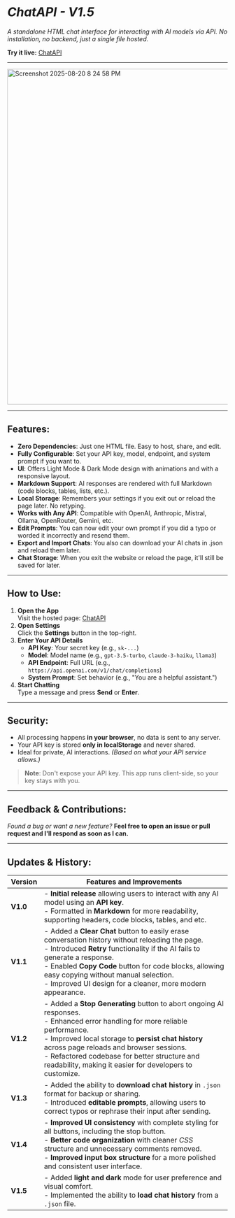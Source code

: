 # ***ChatAPI - V1.5***
*A standalone HTML chat interface for interacting with AI models via API. No installation, no backend, just a single file hosted.*

**Try it live:** [ChatAPI](https://samrylanjamesharris.github.io/ChatAPI/chatapi.html)

---

<img width="1366" height="768" alt="Screenshot 2025-08-20 8 24 58 PM" src="https://github.com/user-attachments/assets/8b4fa740-fbb1-465c-846f-ff853137dbef" />

---

## Features:
- **Zero Dependencies**: Just one HTML file. Easy to host, share, and edit.
- **Fully Configurable**: Set your API key, model, endpoint, and system prompt if you want to.
- **UI**: Offers Light Mode & Dark Mode design with animations and with a responsive layout.
- **Markdown Support**: AI responses are rendered with full Markdown (code blocks, tables, lists, etc.).
- **Local Storage**: Remembers your settings if you exit out or reload the page later. No retyping.
- **Works with Any API**: Compatible with OpenAI, Anthropic, Mistral, Ollama, OpenRouter, Gemini, etc.
- **Edit Prompts**: You can now edit your own prompt if you did a typo or worded it incorrectly and resend them.
- **Export and Import Chats**: You also can download your AI chats in .json and reload them later.
- **Chat Storage**: When you exit the website or reload the page, it'll still be saved for later.

---

## How to Use:
1. **Open the App**  
   Visit the hosted page: [ChatAPI](https://samrylanjamesharris.github.io/ChatAPI/chatapi.html)
2. **Open Settings**  
   Click the **Settings** button in the top-right.
3. **Enter Your API Details**
   - **API Key**: Your secret key (e.g., `sk-...`)
   - **Model**: Model name (e.g., `gpt-3.5-turbo`, `claude-3-haiku`, `llama3`)
   - **API Endpoint**: Full URL (e.g., `https://api.openai.com/v1/chat/completions`)
   - **System Prompt**: Set behavior (e.g., "You are a helpful assistant.")
4. **Start Chatting**  
   Type a message and press **Send** or **Enter**.

---

## Security:
- All processing happens **in your browser**, no data is sent to any server.
- Your API key is stored **only in localStorage** and never shared.
- Ideal for private, AI interactions. *(Based on what your API service allows.)*

> **Note**: Don't expose your API key. This app runs client-side, so your key stays with you.

---

## Feedback & Contributions:

*Found a bug or want a new feature?*
**Feel free to open an issue or pull request and I'll respond as soon as I can.**

---

## Updates & History:
| Version | Features and Improvements |
|---------|----------------------------|
| **V1.0** | - **Initial release** allowing users to interact with any AI model using an **API key**.<br>- Formatted in **Markdown** for more readability, supporting headers, code blocks, tables, and etc. |
| **V1.1** | - Added a **Clear Chat** button to easily erase conversation history without reloading the page.<br>- Introduced **Retry** functionality if the AI fails to generate a response.<br>- Enabled **Copy Code** button for code blocks, allowing easy copying without manual selection.<br>- Improved UI design for a cleaner, more modern appearance. |
| **V1.2** | - Added a **Stop Generating** button to abort ongoing AI responses.<br>- Enhanced error handling for more reliable performance.<br>- Improved local storage to **persist chat history** across page reloads and browser sessions.<br>- Refactored codebase for better structure and readability, making it easier for developers to customize. |
| **V1.3** | - Added the ability to **download chat history** in `.json` format for backup or sharing.<br>- Introduced **editable prompts**, allowing users to correct typos or rephrase their input after sending. |
| **V1.4** | - **Improved UI consistency** with complete styling for all buttons, including the stop button.<br> - **Better code organization** with cleaner *CSS* structure and unnecessary comments removed.<br> - **Improved input box structure** for a more polished and consistent user interface. | 
| **V1.5** | - Added **light and dark** mode for user preference and visual comfort.<br>- Implemented the ability to **load chat history** from a `.json` file. |
